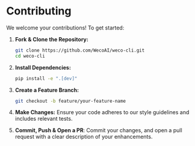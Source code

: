 # Contributing

We welcome your contributions! To get started:

1.  **Fork & Clone the Repository:**
    ```bash
    git clone https://github.com/WecoAI/weco-cli.git
    cd weco-cli
    ```

2.  **Install Dependencies:**
    ```bash
    pip install -e ".[dev]"
    ```

3.  **Create a Feature Branch:**
    ```bash
    git checkout -b feature/your-feature-name
    ```

4.  **Make Changes:** Ensure your code adheres to our style guidelines and includes relevant tests.

5.  **Commit, Push & Open a PR**: Commit your changes, and open a pull request with a clear description of your enhancements.
